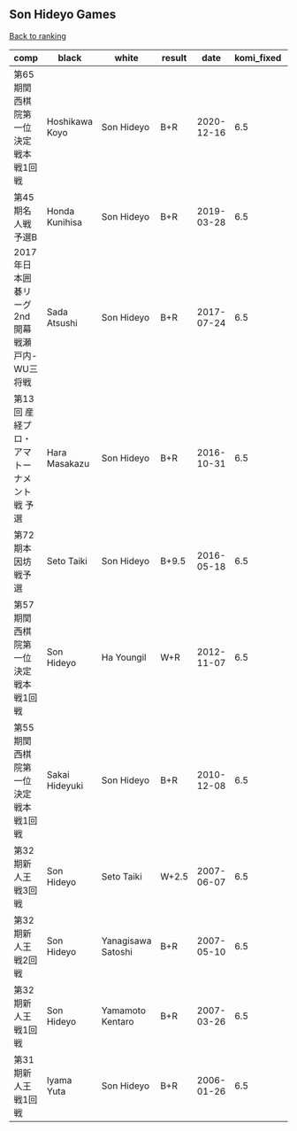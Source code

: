 ## Son Hideyo Games

[Back to ranking](index.md)




| **comp** | **black** | **white** | **result** | **date** | **komi_fixed** | **kifu** | 
| --- | --- | --- | --- | --- | --- | --- |
| 第65期関西棋院第一位決定戦本戦1回戦 | Hoshikawa Koyo | Son Hideyo | B+R | 2020-12-16 | 6.5 | [Kifu](https://kifudepot.net/kifucontents.php?id=Dg2Nk9EJxOYoKHkaV8wQNw%3D%3D) | 
| 第45期名人戦予選B | Honda Kunihisa | Son Hideyo | B+R | 2019-03-28 | 6.5 | [Kifu](https://kifudepot.net/kifucontents.php?id=wkoDh8hU9YM9o0WoxVekjQ%3D%3D) | 
| 2017年日本囲碁リーグ2nd開幕戦瀬戸内-WU三将戦 | Sada Atsushi | Son Hideyo | B+R | 2017-07-24 | 6.5 | [Kifu](https://kifudepot.net/kifucontents.php?id=zUD%2F0RTg9u4JUqw%2BsII4gA%3D%3D) | 
| 第13回 産経プロ・アマトーナメント戦 予選 | Hara Masakazu | Son Hideyo | B+R | 2016-10-31 | 6.5 | [Kifu](https://kifudepot.net/kifucontents.php?id=tvjCJYYi7vjm1vueUx9ISw%3D%3D) | 
| 第72期本因坊戦予選 | Seto Taiki | Son Hideyo | B+9.5 | 2016-05-18 | 6.5 | [Kifu](https://kifudepot.net/kifucontents.php?id=a2aW%2B3RjG0jBo86xGnTkUg%3D%3D) | 
| 第57期関西棋院第一位決定戦本戦1回戦 | Son Hideyo | Ha Youngil | W+R | 2012-11-07 | 6.5 | [Kifu](https://kifudepot.net/kifucontents.php?id=NAp3fYQgUfWmoZZbuRWJ2g%3D%3D) | 
| 第55期関西棋院第一位決定戦本戦1回戦 | Sakai Hideyuki | Son Hideyo | B+R | 2010-12-08 | 6.5 | [Kifu](https://kifudepot.net/kifucontents.php?id=BFgam68eekQtG8Omz54rFA%3D%3D) | 
| 第32期新人王戦3回戦 | Son Hideyo | Seto Taiki | W+2.5 | 2007-06-07 | 6.5 | [Kifu](https://kifudepot.net/kifucontents.php?id=rpRnYOGsi9ZxcZrAo57YJw%3D%3D) | 
| 第32期新人王戦2回戦 | Son Hideyo | Yanagisawa Satoshi | B+R | 2007-05-10 | 6.5 | [Kifu](https://kifudepot.net/kifucontents.php?id=QpBa3O9%2Bnu3bTkqUp3fgog%3D%3D) | 
| 第32期新人王戦1回戦 | Son Hideyo | Yamamoto Kentaro | B+R | 2007-03-26 | 6.5 | [Kifu](https://kifudepot.net/kifucontents.php?id=8hCY5fi%2FEAMX6jkngbD1TQ%3D%3D) | 
| 第31期新人王戦1回戦 | Iyama Yuta | Son Hideyo | B+R | 2006-01-26 | 6.5 | [Kifu](https://kifudepot.net/kifucontents.php?id=BT6tJ9d%2BnRr4TfE18WaP3Q%3D%3D) |




